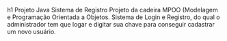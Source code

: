 h1 Projeto Java Sistema de Registro
Projeto da cadeira MPOO (Modelagem e Programação Orientada a Objetos.
Sistema de Login e Registro, do qual o administrador tem que logar e digitar sua chave para conseguir cadastrar um novo usuário.

